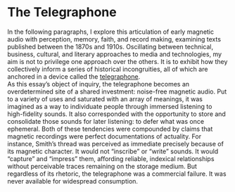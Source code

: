 # The Telegraphone

<div>In the following paragraphs, I explore this articulation of early magnetic audio with perception, memory, faith, and record making, examining texts published between the 1870s and 1910s. Oscillating between technical, business, cultural, and literary approaches to media and technologies, my aim is not to privilege one approach over the others. It is to exhibit how they collectively inform a series of historical incongruities, all of which are anchored in a device called the&nbsp;<a href="media/poulsentelegraphone.png" resource="media/poulsentelegraphone" rel="urn:scalar:version:28307" data-size="medium" data-align="right">telegraphone</a>.
</div><div>
</div>As this essay’s object of inquiry, the telegraphone becomes an overdetermined site of a shared investment: noise-free magnetic audio. Put to a variety of uses and saturated with an array of meanings, it was imagined as a way to individuate people&nbsp;through immersed listening&nbsp;to high-fidelity sounds. It also corresponded with the opportunity to store and consolidate those sounds for later listening: to defer what was once ephemeral. Both of these tendencies were compounded by claims that magnetic recordings were perfect documentations of actuality. For instance, Smith’s thread was perceived as immediate precisely because of its magnetic character. It would not “inscribe” or “write” sounds. It would “capture” and “impress” them, affording reliable, indexical relationships without&nbsp;<span class="note" rev="scalar:has_note" resource="note4" rel="urn:scalar:version:28776">perceivable traces</span>&nbsp;remaining on the storage medium. But regardless of its rhetoric, the telegraphone was a commercial failure. It was never available for widespread consumption.<div></div>